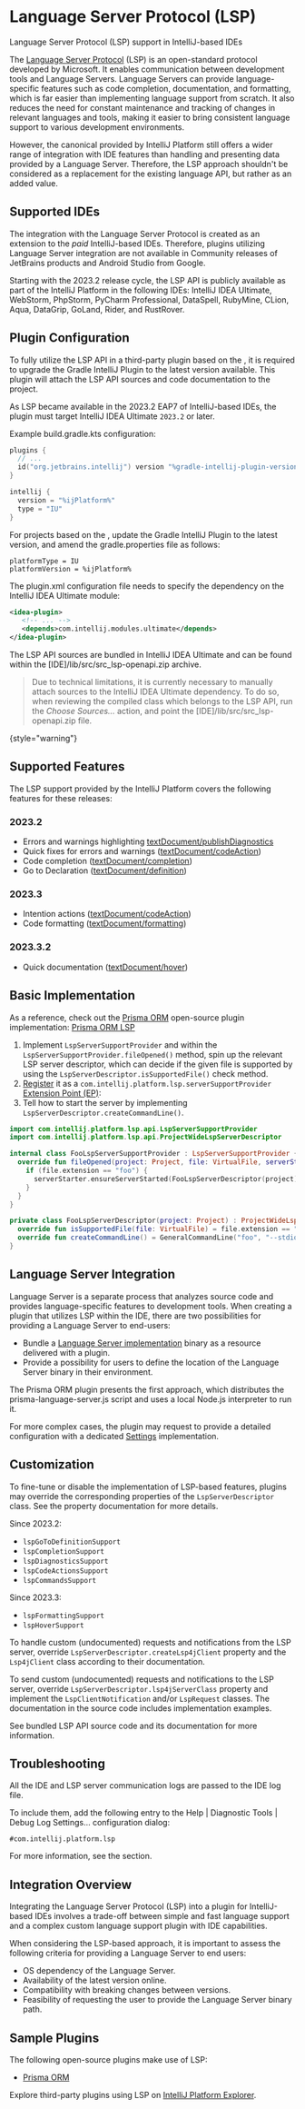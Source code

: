 <!-- Copyright 2000-2023 JetBrains s.r.o. and contributors. Use of this source code is governed by the Apache 2.0 license. -->

# Language Server Protocol (LSP)

<link-summary>Language Server Protocol (LSP) support in IntelliJ-based IDEs</link-summary>

The [Language Server Protocol](https://microsoft.github.io/language-server-protocol/) (LSP) is an open-standard protocol developed by Microsoft. It enables communication between development tools and Language Servers.
Language Servers can provide language-specific features such as code completion, documentation, and formatting, which is far easier than implementing language support from scratch.
It also reduces the need for constant maintenance and tracking of changes in relevant languages and tools, making it easier to bring consistent language support to various development environments.

However, the canonical [](custom_language_support.md) provided by IntelliJ Platform still offers a wider range of integration with IDE features than handling and presenting data provided by a Language Server.
Therefore, the LSP approach shouldn't be considered as a replacement for the existing language API, but rather as an added value.

## Supported IDEs

The integration with the Language Server Protocol is created as an extension to the *paid* IntelliJ-based IDEs.
Therefore, plugins utilizing Language Server integration are not available in Community releases of JetBrains products and Android Studio from Google.

Starting with the 2023.2 release cycle, the LSP API is publicly available as part of the IntelliJ Platform in the following IDEs:
IntelliJ IDEA Ultimate, WebStorm, PhpStorm, PyCharm Professional, DataSpell, RubyMine, CLion, Aqua, DataGrip, GoLand, Rider, and RustRover.

## Plugin Configuration

To fully utilize the LSP API in a third-party plugin based on the [](tools_gradle_intellij_plugin.md), it is required to upgrade the Gradle IntelliJ Plugin to the latest version available.
This plugin will attach the LSP API sources and code documentation to the project.

As LSP became available in the 2023.2 EAP7 of IntelliJ-based IDEs, the plugin must target IntelliJ IDEA Ultimate `2023.2` or later.

Example <path>build.gradle.kts</path> configuration:

```kotlin
plugins {
  // ...
  id("org.jetbrains.intellij") version "%gradle-intellij-plugin-version%"
}

intellij {
  version = "%ijPlatform%"
  type = "IU"
}
```

For projects based on the [](plugin_github_template.md), update the Gradle IntelliJ Plugin to the latest version, and amend the <path>gradle.properties</path> file as follows:

```
platformType = IU
platformVersion = %ijPlatform%
```

The <path>plugin.xml</path> configuration file needs to specify the dependency on the IntelliJ IDEA Ultimate module:

```xml
<idea-plugin>
   <!-- ... -->
   <depends>com.intellij.modules.ultimate</depends>
</idea-plugin>
```

The LSP API sources are bundled in IntelliJ IDEA Ultimate and can be found within the <path>[IDE]/lib/src/src_lsp-openapi.zip</path> archive.

> Due to technical limitations, it is currently necessary to manually attach sources to the IntelliJ IDEA Ultimate dependency.
> To do so, when reviewing the compiled class which belongs to the LSP API, run the _Choose Sources..._ action, and point the <path>[IDE]/lib/src/src_lsp-openapi.zip</path> file.
>
{style="warning"}

## Supported Features

The LSP support provided by the IntelliJ Platform covers the following features for these releases:

### 2023.2

- Errors and warnings highlighting [textDocument/publishDiagnostics](https://microsoft.github.io/language-server-protocol/specification/#textDocument_publishDiagnostics)
- Quick fixes for errors and warnings ([textDocument/codeAction](https://microsoft.github.io/language-server-protocol/specification/#textDocument_codeAction))
- Code completion ([textDocument/completion](https://microsoft.github.io/language-server-protocol/specification/#textDocument_completion))
- Go to Declaration ([textDocument/definition](https://microsoft.github.io/language-server-protocol/specification/#textDocument_definition))

### 2023.3

- Intention actions ([textDocument/codeAction](https://microsoft.github.io/language-server-protocol/specification/#textDocument_codeAction))
- Code formatting ([textDocument/formatting](https://microsoft.github.io/language-server-protocol/specification/#textDocument_formatting))

### 2023.3.2

- Quick documentation ([textDocument/hover](https://microsoft.github.io/language-server-protocol/specification#textDocument_hover))

## Basic Implementation

As a reference, check out the [Prisma ORM](https://plugins.jetbrains.com/plugin/20686-prisma-orm) open-source plugin implementation: [Prisma ORM LSP](%gh-ij-plugins%/prisma/src/org/intellij/prisma/ide/lsp)

<procedure title="Minimal LSP Plugin Setup">

1. Implement `LspServerSupportProvider` and within the `LspServerSupportProvider.fileOpened()` method, spin up the relevant LSP server descriptor, which can decide if the given file is supported by using the `LspServerDescriptor.isSupportedFile()` check method.
2. [Register](plugin_extensions.md#declaring-extensions) it as a `com.intellij.platform.lsp.serverSupportProvider` [Extension Point (EP)](plugin_extension_points.md):
3. Tell how to start the server by implementing `LspServerDescriptor.createCommandLine()`.

```kotlin
import com.intellij.platform.lsp.api.LspServerSupportProvider
import com.intellij.platform.lsp.api.ProjectWideLspServerDescriptor

internal class FooLspServerSupportProvider : LspServerSupportProvider {
  override fun fileOpened(project: Project, file: VirtualFile, serverStarter: LspServerStarter) {
    if (file.extension == "foo") {
      serverStarter.ensureServerStarted(FooLspServerDescriptor(project))
    }
  }
}

private class FooLspServerDescriptor(project: Project) : ProjectWideLspServerDescriptor(project, "Foo") {
  override fun isSupportedFile(file: VirtualFile) = file.extension == "foo"
  override fun createCommandLine() = GeneralCommandLine("foo", "--stdio")
}
```

</procedure>

## Language Server Integration

Language Server is a separate process that analyzes source code and provides language-specific features to development tools.
When creating a plugin that utilizes LSP within the IDE, there are two possibilities for providing a Language Server to end-users:

- Bundle a [Language Server implementation](https://microsoft.github.io/language-server-protocol/implementors/servers/) binary as a resource delivered with a plugin.
- Provide a possibility for users to define the location of the Language Server binary in their environment.

The Prisma ORM plugin presents the first approach, which distributes the <path>prisma-language-server.js</path> script and uses a local Node.js interpreter to run it.

For more complex cases, the plugin may request to provide a detailed configuration with a dedicated [Settings](settings_guide.md) implementation.

## Customization

To fine-tune or disable the implementation of LSP-based features, plugins may override the corresponding properties of the `LspServerDescriptor` class.
See the property documentation for more details.

Since 2023.2:

- `lspGoToDefinitionSupport`
- `lspCompletionSupport`
- `lspDiagnosticsSupport`
- `lspCodeActionsSupport`
- `lspCommandsSupport`

Since 2023.3:

- `lspFormattingSupport`
- `lspHoverSupport`

To handle custom (undocumented) requests and notifications from the LSP server, override `LspServerDescriptor.createLsp4jClient` property and the `Lsp4jClient` class according to their documentation.

To send custom (undocumented) requests and notifications to the LSP server, override `LspServerDescriptor.lsp4jServerClass` property and implement the `LspClientNotification` and/or `LspRequest` classes.
The documentation in the source code includes implementation examples.

See bundled LSP API source code and its documentation for more information.

## Troubleshooting

All the IDE and LSP server communication logs are passed to the IDE log file.

To include them, add the following entry to the <control>Help | Diagnostic Tools | Debug Log Settings…</control> configuration dialog:

```
#com.intellij.platform.lsp
```

For more information, see the [](ide_infrastructure.md#logging) section.

## Integration Overview

Integrating the Language Server Protocol (LSP) into a plugin for IntelliJ-based IDEs involves a trade-off between simple and fast language support and a complex custom language support plugin with IDE capabilities.

When considering the LSP-based approach, it is important to assess the following criteria for providing a Language Server to end users:

- OS dependency of the Language Server.
- Availability of the latest version online.
- Compatibility with breaking changes between versions.
- Feasibility of requesting the user to provide the Language Server binary path.

## Sample Plugins

The following open-source plugins make use of LSP:

- [Prisma ORM](%gh-ij-plugins%/prisma/src/org/intellij/prisma/ide/lsp)

Explore third-party plugins using LSP on [IntelliJ Platform Explorer](https://jb.gg/ipe?extensions=com.intellij.platform.lsp.serverSupportProvider).

<include from="snippets.md" element-id="missingContent"/>
